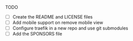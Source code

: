 TODO

- [ ] Create the README and LICENSE files
- [ ] Add mobile support on remove mobile view
- [ ] Configure traefik in a new repo and use git submodules
- [ ] Add the SPONSORS file
